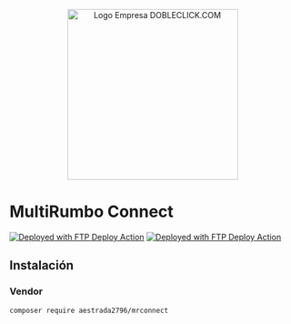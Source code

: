 <p align="center">
    <a href="https://www.multirumbo.com" target="_blank">
        <img src="https://business.multirumbo.com/image/logo/marca_horizontal_morado.svg" width="300" alt="Logo Empresa DOBLECLICK.COM">
    </a>
</p>

# MultiRumbo Connect

[<img alt="Deployed with FTP Deploy Action" src="https://img.shields.io/badge/Version-1.0.1-brightgreen?style=flat">](https://plenus.tecsodevs.com)
[<img alt="Deployed with FTP Deploy Action" src="https://img.shields.io/badge/PHP-8.*-brightgreen?style=flat&logo=php">](https://www.php.net)

## Instalación

### Vendor

```bash
composer require aestrada2796/mrconnect
```